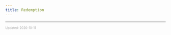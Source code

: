 ```yaml
---
title: Redemption
---
```


---

<sup><sub><font color="#a6a6a6">Updated: 2020-10-11</font></sub></sup>
